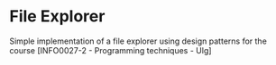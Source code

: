 # File Explorer

Simple implementation of a file explorer using design patterns for the course [INFO0027-2 - Programming techniques - Ulg]
